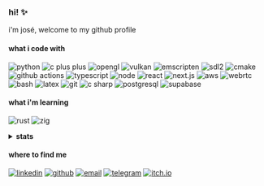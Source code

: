 ### hi! :sparkles:

i'm josé, welcome to my github profile

#### what i code with

<p>
  <img alt="python" src="https://img.shields.io/badge/-python-74b55b?style=pl&logo=python&logoColor=white"/>
  <img alt="c plus plus" src="https://img.shields.io/badge/-c/c++-f2ac49?style=pl&logo=cplusplus&logoColor=white"/>
  <img alt="opengl" src="https://img.shields.io/badge/-opengl-5a7ec4?style=pl&logo=opengl&logoColor=white"/>
  <img alt="vulkan" src="https://img.shields.io/badge/-vulkan-f55e47?style=pl&logo=vulkan&logoColor=white"/>
  <img alt="emscripten" src="https://img.shields.io/badge/-emscripten-d577e6?style=pl&logo=webassembly&logoColor=white"/>
  <img alt="sdl2" src="https://img.shields.io/badge/-sdl2-73ccd1?style=pl&logo=pkgsrc&logoColor=white"/>
  <img alt="cmake" src="https://img.shields.io/badge/-cmake-e38b54?style=pl&logo=cmake&logoColor=white"/>
  <img alt="github actions" src="https://img.shields.io/badge/-github actions-83858a?style=pl&logo=githubactions&logoColor=white"/>
  <img alt="typescript" src="https://img.shields.io/badge/-typescript-5a7ec4?style=pl&logo=typescript&logoColor=white"/>
  <img alt="node" src="https://img.shields.io/badge/-node-74b55b?style=pl&logo=nodedotjs&logoColor=white"/>
  <img alt="react" src="https://img.shields.io/badge/-react-73ccd1?style=pl&logo=react&logoColor=white"/>
  <img alt="next.js" src="https://img.shields.io/badge/-next.js-83858a?style=pl&logo=nextdotjs&logoColor=white"/>
  <img alt="aws" src="https://img.shields.io/badge/-aws-f2ac49?style=pl&logo=amazonaws&logoColor=white"/>
  <img alt="webrtc" src="https://img.shields.io/badge/-webrtc-f55e47?style=pl&logo=webrtc&logoColor=white"/>
  <img alt="bash" src="https://img.shields.io/badge/-bash-d577e6?style=pl&logo=gnubash&logoColor=white"/>
  <img alt="latex" src="https://img.shields.io/badge/-latex-73ccd1?style=pl&logo=latex&logoColor=white"/>
  <img alt="git" src="https://img.shields.io/badge/-git-83858a?style=pl&logo=git&logoColor=white"/>
  <img alt="c sharp" src="https://img.shields.io/badge/-c sharp-e38b54?style=pl&logo=csharp&logoColor=white"/>
  <img alt="postgresql" src="https://img.shields.io/badge/-postgresql-5a7ec4?style=pl&logo=postgresql&logoColor=white"/>
  <img alt="supabase" src="https://img.shields.io/badge/-supabase-74b55b?style=pl&logo=supabase&logoColor=white"/>
</p>

#### what i'm learning

<p>
  <img alt="rust" src="https://img.shields.io/badge/-rust-e38b54?style=pl&logo=rust&logoColor=white"/>
  <img alt="zig" src="https://img.shields.io/badge/-zig-f2ac49?style=pl&logo=zig&logoColor=white"/>
</p>

<details>
<summary><b>stats</b></summary>

[![José Pazos Pérez's GitHub stats](https://github-readme-stats.vercel.app/api?username=josekoalas&count_private=true&show_icons=true)](https://github.com/josekoalas)

[![Top Langs](https://github-readme-stats.vercel.app/api/top-langs/?username=josekoalas&layout=compact&hide=jupyter%20notebook)](https://github.com/josekoalas)

</details>

#### where to find me

<p>
  <a href="https://www.linkedin.com/in/josepazosperez" target="_blank"><img alt="linkedin" src="https://img.shields.io/badge/linkedin-josepazosperez-5a7ec4?style=pl&logo=linkedin&logoColor=white"/></a>
  <a href="https://github.com/josekoalas" target="_blank"><img alt="github" src="https://img.shields.io/badge/github-josekoalas-74b55b?style=pl&logo=github&logoColor=white"/></a>
  <a href="mailto:jose.pazos.perez@rai.usc.es" target="_blank"><img alt="email" src="https://img.shields.io/badge/email-josepazosperez-f2ac49?style=pl&logo=gmail&logoColor=white"/></a>
  <a href="https://t.me/josekoalas" target="_blank"><img alt="telegram" src="https://img.shields.io/badge/telegram-josekoalas-e38b54?style=pl&logo=minutemailer&logoColor=white"/></a>
  <a href="https://josekoalas.itch.io" target="_blank"><img alt="itch.io" src="https://img.shields.io/badge/itch.io-josekoalas-f55e47?style=pl&logo=itchdotio&logoColor=white"/></a>
</p>
